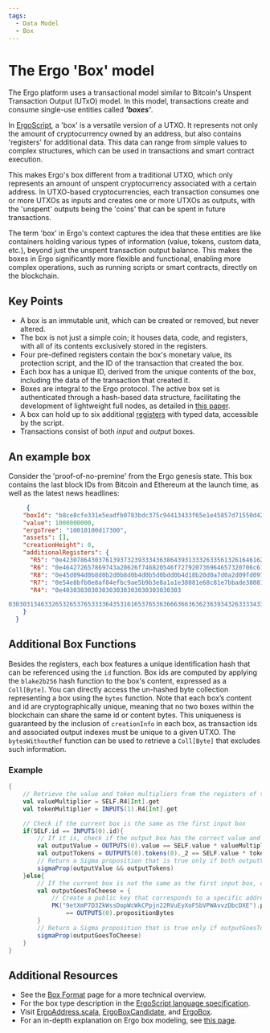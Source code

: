 ```yaml
---
tags:
  - Data Model
  - Box
---
```


# The Ergo 'Box' model

The Ergo platform uses a transactional model similar to Bitcoin's Unspent Transaction Output (UTxO) model. In this model, transactions create and consume single-use entities called ***'boxes'***. 

In [ErgoScript](ergoscript.md), a 'box' is a versatile version of a UTXO. It represents not only the amount of cryptocurrency owned by an address, but also contains 'registers' for additional data. This data can range from simple values to complex structures, which can be used in transactions and smart contract execution.

This makes Ergo's box different from a traditional UTXO, which only represents an amount of unspent cryptocurrency associated with a certain address. In UTXO-based cryptocurrencies, each transaction consumes one or more UTXOs as inputs and creates one or more UTXOs as outputs, with the 'unspent' outputs being the 'coins' that can be spent in future transactions.

The term 'box' in Ergo's context captures the idea that these entities are like containers holding various types of information (value, tokens, custom data, etc.), beyond just the unspent transaction output balance. This makes the boxes in Ergo significantly more flexible and functional, enabling more complex operations, such as running scripts or smart contracts, directly on the blockchain.


## Key Points

- A box is an immutable unit, which can be created or removed, but never altered. 
- The box is not just a simple coin; it houses data, code, and registers, with all of its contents exclusively stored in the registers. 
- Four pre-defined registers contain the box's monetary value, its protection script, and the ID of the transaction that created the box.
- Each box has a unique ID, derived from the unique contents of the box, including the data of the transaction that created it.
- Boxes are integral to the Ergo protocol. The active box set is authenticated through a hash-based data structure, facilitating the development of lightweight full nodes, as detailed in [this paper](https://eprint.iacr.org/2016/994). 
- A box can hold up to six additional [registers](registers.md) with typed data, accessible by the script.
- Transactions consist of both *input* and *output* boxes. 


## An example box 

Consider the 'proof-of-no-premine' from the Ergo genesis state. This box contains the last block IDs from Bitcoin and Ethereum at the launch time, as well as the latest news headlines:

```JSON
     {
    "boxId": "b8ce8cfe331e5eadfb0783bdc375c94413433f65e1e45857d71550d42e4d83bd",
    "value": 1000000000,
    "ergoTree": "10010100d17300",
    "assets": [],
    "creationHeight": 0,
    "additionalRegisters": {
      "R5": "0e42307864303761393732393334363864393133326335613261646162326535326132333030396536373938363038653437623064323632336337653365393233343633",
      "R6": "0e464272657869743a20626f746820546f727920736964657320706c617920646f776e207269736b206f66206e6f2d6465616c20616674657220627573696e65737320616c61726d",
      "R8": "0e45d094d0b8d0b2d0b8d0b4d0b5d0bdd0b4d18b20d0a7d0a2d09fd09720d0b2d18bd180d0b0d181d182d183d18220d0bdd0b02033332520d0bdd0b020d0b0d0bad186d0b8d18e",
      "R7": "0e54e8bfb0e8af84efbc9ae5b9b3e8a1a1e38081e68c81e7bbade38081e58c85e5aeb9e28094e28094e696b0e697b6e4bba3e5ba94e5afb9e585a8e79083e58c96e68c91e68898e79a84e4b8ade59bbde4b98be98193",
      "R4": "0e403030303030303030303030303030303

0303031346332653265376533336435316165376536366636636362363934326333343337313237623336633333373437"
    }
  }
```

## Additional Box Functions

Besides the registers, each box features a unique identification hash that can be referenced using the `id` function. Box ids are computed by applying the `blake2b256` hash function to the box's content, expressed as a `Coll[Byte]`. You can directly access the un-hashed byte collection representing a box using the `bytes` function. Note that each box’s content and id are cryptographically unique, meaning that no two boxes within the blockchain can share the same id or content bytes. This uniqueness is guaranteed by the inclusion of `creationInfo` in each box, as transaction ids and associated output indexes must be unique to a given UTXO. The `bytesWithoutRef` function can be used to retrieve a `Coll[Byte]` that excludes such information.

### Example

```scala
{
	// Retrieve the value and token multipliers from the registers of the current box
	val valueMultiplier = SELF.R4[Int].get
	val tokenMultiplier = INPUTS(1).R4[Int].get

	// Check if the current box is the same as the first input box
	if(SELF.id == INPUTS(0).id){
		// If it is, check if the output box has the correct value and token amounts
		val outputValue = OUTPUTS(0).value == SELF.value * valueMultiplier 
		val outputTokens = OUTPUTS(0).tokens(0)._2 == SELF.value * tokenMultiplier 
		// Return a Sigma proposition that is true only if both outputValue and outputTokens are true
		sigmaProp(outputValue && outputTokens)
	}else{
		// If the current box is not the same as the first input box, check if the output goes to a specified address
		val outputGoesToCheese = {
			// Create a public key that corresponds to a specific address
			PK("9etXmP7D3ZkWssDopWcWkCPpjn22RVuEyXoFSbVPWAvvzDbcDXE").propBytes
				== OUTPUTS(0).propositionBytes
		}
		// Return a Sigma proposition that is true only if outputGoesToCheese is true
		sigmaProp(outputGoesToCheese)
	}
}
```

## Additional Resources

- See the [Box Format](format.md) page for a more technical overview. 
- For the box type description in the [ErgoScript language specification](https://github.com/ScorexFoundation/sigmastate-interpreter/blob/develop/docs/LangSpec.md#box-type).
- Visit [ErgoAddress.scala](https://github.com/ScorexFoundation/sigmastate-interpreter/blob/ec71a6f988f7412bc36199f46e7ad8db643478c7/sigmastate/src/main/scala/org/ergoplatform/ErgoAddress.scala), [ErgoBoxCandidate](https://github.com/ScorexFoundation/sigmastate-interpreter/blob/develop/interpreter/shared/src/main/scala/org/ergoplatform/ErgoBoxCandidate.scala#L24-L43), and [ErgoBox](https://github.com/ScorexFoundation/sigmastate-interpreter/blob/develop/interpreter/shared/src/main/scala/org/ergoplatform/ErgoBox.scala#L22-L59).
- For an in-depth explanation on Ergo box modeling, see [this page](box_modeling).
